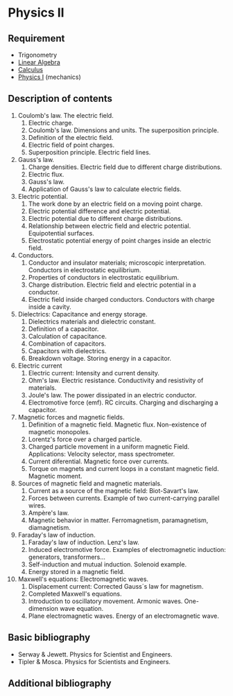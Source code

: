 # Physics II

## Requirement

- Trigonometry
- [Linear Algebra](../block1/linear_algebra.md)
- [Calculus](../block1/calculus.md)
- [Physics I](../block1/physics_i.md) (mechanics)

## Description of contents

1. Coulomb's law. The electric field.
    1. Electric charge.
    2. Coulomb's law. Dimensions and units. The superposition principle.
    3. Definition of the electric field.
    4. Electric field of point charges.
    5. Superposition principle. Electric field lines.
2. Gauss's law.
    1. Charge densities. Electric field due to different charge distributions.
    2. Electric flux.
    3. Gauss's law.
    4. Application of Gauss's law to calculate electric fields.
3. Electric potential.
    1. The work done by an electric field on a moving point charge.
    2. Electric potential difference and electric potential.
    3. Electric potential due to different charge distributions.
    4. Relationship between electric field and electric potential. Equipotential surfaces.
    5. Electrostatic potential energy of point charges inside an electric field.
4. Conductors.
    1. Conductor and insulator materials; microscopic interpretation. Conductors in electrostatic equilibrium.
    2. Properties of conductors in electrostatic equilibrium.
    3. Charge distribution. Electric field and electric potential in a conductor.
    4. Electric field inside charged conductors. Conductors with charge inside a cavity.
5. Dielectrics: Capacitance and energy storage.
    1. Dielectrics materials and dielectric constant.
    2. Definition of a capacitor.
    3. Calculation of capacitance.
    4. Combination of capacitors. 
    5. Capacitors with dielectrics.
    6. Breakdown voltage. Storing energy in a capacitor.
6. Electric current
    1. Electric current: Intensity and current density.
    2. Ohm's law. Electric resistance. Conductivity and resistivity of materials.
    3. Joule's law. The power dissipated in an electric conductor.
    4. Electromotive force (emf). RC circuits. Charging and discharging a capacitor.
7. Magnetic forces and magnetic fields.
    1. Definition of a magnetic field. Magnetic flux. Non-existence of magnetic monopoles.
    2. Lorentz's force over a charged particle.
    3. Charged particle movement in a uniform magnetic Field. Applications: Velocity selector, mass spectrometer.
    4. Current diferential. Magnetic force over currents.
    5. Torque on magnets and current loops in a constant magnetic field. Magnetic moment.
8. Sources of magnetic field and magnetic materials.
    1. Current as a source of the magnetic field: Biot-Savart's law.
    2. Forces between currents. Example of two current-carrying parallel wires.
    3. Ampère's law.
    4. Magnetic behavior in matter. Ferromagnetism, paramagnetism, diamagnetism.
9. Faraday's law of induction.
    1. Faraday's law of induction. Lenz's law.
    2. Induced electromotive force. Examples of electromagnetic induction: generators, transformers...
    3. Self-induction and mutual induction. Solenoid example.
    4. Energy stored in a magnetic field.
10. Maxwell's equations: Electromagnetic waves.
    1. Displacement current: Corrected Gauss´s law for magnetism.
    2. Completed Maxwell's equations.
    3. Introduction to oscillatory movement. Armonic waves. One-dimension wave equation.
    4. Plane electromagnetic waves. Energy of an electromagnetic wave. 

## Basic bibliography

- Serway & Jewett. Physics for Scientist and Engineers.
- Tipler & Mosca. Physics for Scientists and Engineers.

## Additional bibliography
